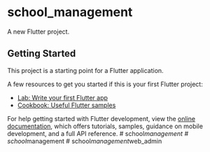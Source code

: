 # school_management

A new Flutter project.

## Getting Started

This project is a starting point for a Flutter application.

A few resources to get you started if this is your first Flutter project:

- [Lab: Write your first Flutter app](https://docs.flutter.dev/get-started/codelab)
- [Cookbook: Useful Flutter samples](https://docs.flutter.dev/cookbook)

For help getting started with Flutter development, view the
[online documentation](https://docs.flutter.dev/), which offers tutorials,
samples, guidance on mobile development, and a full API reference.
#   s c h o o l _ m a n a g e m e n t  
 #   s c h o o l _ m a n a g e m e n t  
 #   s c h o o l _ m a n a g e m e n t _ w e b _ a d m i n  
 
